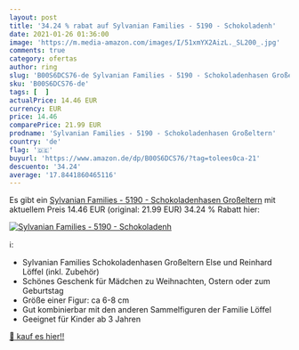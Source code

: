 ```yaml
---
layout: post
title: '34.24 % rabat auf Sylvanian Families - 5190 - Schokoladenh'
date: 2021-01-26 01:36:00
image: 'https://m.media-amazon.com/images/I/51xmYX2AizL._SL200_.jpg'
comments: true
category: ofertas
author: ring
slug: 'B00S6DCS76-de Sylvanian Families - 5190 - Schokoladenhasen Großeltern'
sku: 'B00S6DCS76-de'
tags: [  ]
actualPrice: 14.46 EUR
currency: EUR
price: 14.46
comparePrice: 21.99 EUR
prodname: 'Sylvanian Families - 5190 - Schokoladenhasen Großeltern'
country: 'de'
flag: '🇩🇪'
buyurl: 'https://www.amazon.de/dp/B00S6DCS76/?tag=tolees0ca-21'
descuento: '34.24'
average: '17.8441860465116'
---
```


Es gibt ein [Sylvanian Families - 5190 - Schokoladenhasen Großeltern](https://www.amazon.de/dp/B00S6DCS76/?tag=tolees0ca-21) mit aktuellem Preis 14.46 EUR (original: 21.99 EUR) 34.24 % Rabatt hier:

[![Sylvanian Families - 5190 - Schokoladenh](https://m.media-amazon.com/images/I/51xmYX2AizL._SL200_.jpg)](https://www.amazon.de/dp/B00S6DCS76/?tag=tolees0ca-21)

ℹ️:

- Sylvanian Families Schokoladenhasen Großeltern Else und Reinhard Löffel (inkl. Zubehör)
- Schönes Geschenk für Mädchen zu Weihnachten, Ostern oder zum Geburtstag
- Größe einer Figur: ca 6-8 cm
- Gut kombinierbar mit den anderen Sammelfiguren der Familie Löffel
- Geeignet für Kinder ab 3 Jahren

[🛒 kauf es hier!!](https://www.amazon.de/dp/B00S6DCS76/?tag=tolees0ca-21)
